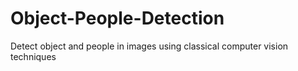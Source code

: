 # Object-People-Detection
Detect object and people in images using classical computer vision techniques
